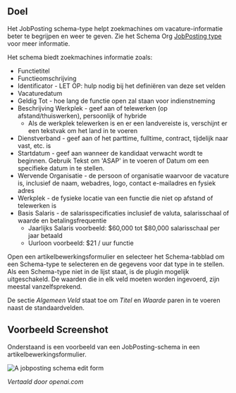 <!-- Filename: J5.x:Schema_org/Type_JobPosting_-_Using_JobPosting_Plugin / Display title: Schema.org - JobPosting -->

## Doel

Het JobPosting schema-type helpt zoekmachines om vacature-informatie beter te begrijpen en weer te geven. Zie het Schema Org [JobPosting type](https://schema.org/JobPosting) voor meer informatie.

Het schema biedt zoekmachines informatie zoals:

- Functietitel
- Functieomschrijving
- Identificator - LET OP: hulp nodig bij het definiëren van deze set velden
- Vacaturedatum
- Geldig Tot - hoe lang de functie open zal staan voor indienstneming
- Beschrijving Werkplek - geef aan of telewerken (op afstand/thuiswerken), persoonlijk of hybride
    - Als de werkplek telewerken is en er een landvereiste is, verschijnt er een tekstvak om het land in te voeren
- Dienstverband - geef aan of het parttime, fulltime, contract, tijdelijk naar vast, etc. is
- Startdatum - geef aan wanneer de kandidaat verwacht wordt te beginnen. Gebruik Tekst om 'ASAP' in te voeren of Datum om een specifieke datum in te stellen.
- Wervende Organisatie - de persoon of organisatie waarvoor de vacature is, inclusief de naam, webadres, logo, contact e-mailadres en fysiek adres
- Werkplek - de fysieke locatie van een functie die niet op afstand of telewerken is
- Basis Salaris - de salarisspecificaties inclusief de valuta, salarisschaal of waarde en betalingsfrequentie
    - Jaarlijks Salaris voorbeeld: $60,000 tot $80,000 salarisschaal per jaar betaald
    - Uurloon voorbeeld: $21 / uur functie

Open een artikelbewerkingsformulier en selecteer het Schema-tabblad om een Schema-type te selecteren en de gegevens voor dat type in te stellen. Als een Schema-type niet in de lijst staat, is de plugin mogelijk uitgeschakeld. De waarden die in elk veld moeten worden ingevoerd, zijn meestal vanzelfsprekend.

De sectie *Algemeen Veld* staat toe om *Titel* en *Waarde* paren in te voeren naast de standaardvelden.

## Voorbeeld Screenshot

Onderstaand is een voorbeeld van een JobPosting-schema in een artikelbewerkingsformulier.

![A jobposting schema edit form](../../../en/images/schemas/edit-schema-jobposting.png)

*Vertaald door openai.com*

